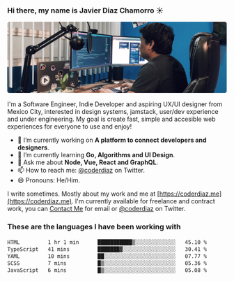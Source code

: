 ### Hi there, my name is Javier Diaz Chamorro ☀️
![My Setup](./cover.png)

I'm a Software Engineer, Indie Developer and aspiring UX/UI designer from Mexico City, interested in design systems, jamstack, user/dev experience and under engineering. My goal is create fast, simple and accesible web experiences for everyone to use and enjoy!

<!--
**coderdiaz/coderdiaz** is a ✨ _special_ ✨ repository because its `README.md` (this file) appears on your GitHub profile.

Here are some ideas to get you started:

- 🔭 I’m currently working on ...
- 🌱 I’m currently learning ...
- 👯 I’m looking to collaborate on ...
- 🤔 I’m looking for help with ...
- 💬 Ask me about ...
- 📫 How to reach me: ...
- 😄 Pronouns: ...
- ⚡ Fun fact: ...
-->

- 🔭  I’m currently working on **A platform to connect developers and designers**.
- 🌱  I’m currently learning **Go, Algorithms and UI Design**.
- 💬  Ask me about **Node, Vue, React and GraphQL**.
- 📫  How to reach me: [@coderdiaz](https://twitter.com/coderdiaz) on Twitter.
- 😄  Pronouns: He/Him.

I write sometimes. Mostly about my work and me at [https://coderdiaz.me](https://coderdiaz.me). I'm currently available for freelance and contract work, you can [Contact Me](mailto:hey@coderdiaz.me) for email or [@coderdiaz](https://twitter.com/coderdiaz) on Twitter.

### These are the languages I have been working with
<!--START_SECTION:waka-->
```text
HTML         1 hr 1 min      ███████████▒░░░░░░░░░░░░░   45.10 % 
TypeScript   41 mins         ███████▓░░░░░░░░░░░░░░░░░   30.41 % 
YAML         10 mins         ██░░░░░░░░░░░░░░░░░░░░░░░   07.77 % 
SCSS         7 mins          █▒░░░░░░░░░░░░░░░░░░░░░░░   05.36 % 
JavaScript   6 mins          █▒░░░░░░░░░░░░░░░░░░░░░░░   05.08 % 
```
<!--END_SECTION:waka-->
